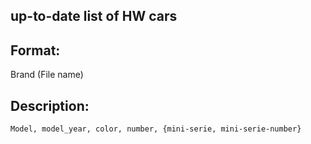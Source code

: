 ## up-to-date list of HW cars

## Format:
Brand (File name)

## Description:
```
Model, model_year, color, number, {mini-serie, mini-serie-number}
```
